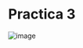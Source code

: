 # Practica 3
![image](https://github.com/Carlos-DanielCardenas/Practica-3/assets/148377835/8628a7cc-aa7d-485a-89d1-e93f8b0b4641)
